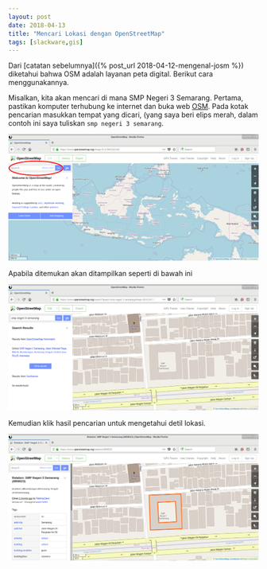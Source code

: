 ```yaml
---
layout: post
date: 2018-04-13
title: "Mencari Lokasi dengan OpenStreetMap"
tags: [slackware,gis]
---
```


Dari [catatan sebelumnya]({% post_url 2018-04-12-mengenal-josm %}) diketahui bahwa OSM adalah layanan peta digital. Berikut cara menggunakannya.

Misalkan, kita akan mencari di mana SMP Negeri 3 Semarang. Pertama, pastikan komputer terhubung ke internet dan buka web [OSM](https://openstreetmap.org). Pada kotak pencarian masukkan tempat yang dicari, (yang saya beri elips merah, dalam contoh ini saya tuliskan <code>smp negeri 3 semarang</code>.

![](/gambar/osm-search-1.png)

Apabila ditemukan akan ditampilkan seperti di bawah ini

![](/gambar/osm-search-spega.png)

Kemudian klik hasil pencarian untuk mengetahui detil lokasi.

![](/gambar/osm-search-spega-detil.png)

